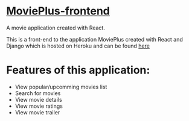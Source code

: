 # [MoviePlus-frontend](https://moviepluss.herokuapp.com/)

A movie application created with React. 

This is a front-end to the application MoviePlus created with React and Django which is hosted on Heroku and can be found [here](https://github.com/beingbiplov/MoviePlus)

# Features of this application:
- View popular/upcomming movies list
- Search for movies
- View movie details
- View movie ratings
- View movie trailer




